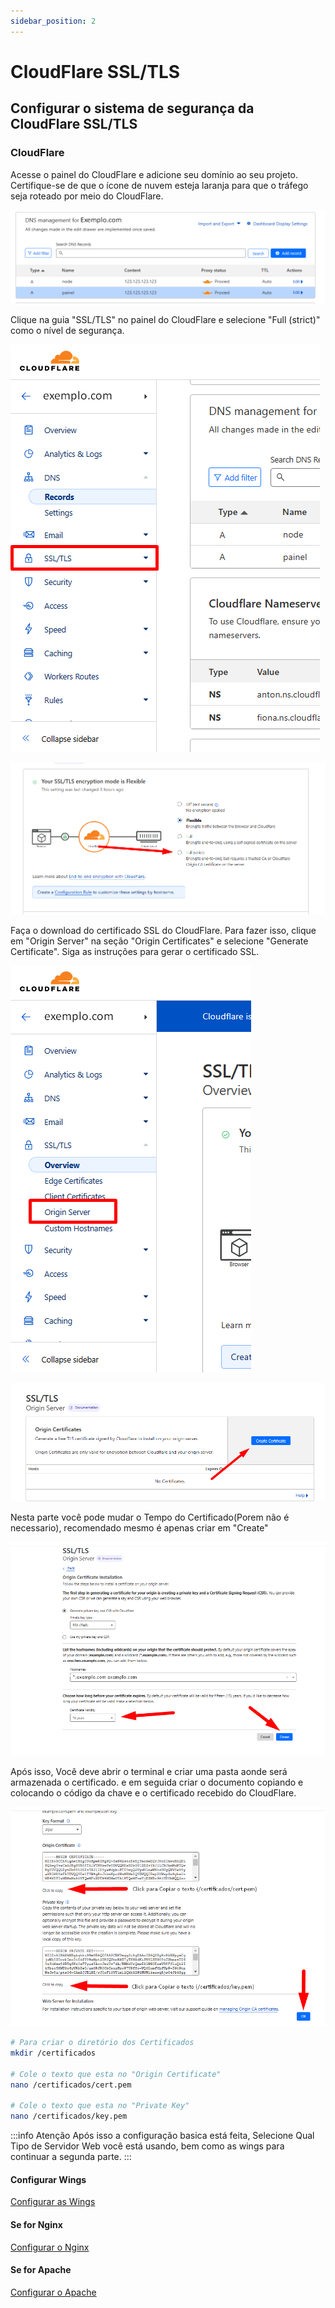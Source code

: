 ```yaml
---
sidebar_position: 2
---
```


# CloudFlare SSL/TLS

## Configurar o sistema de segurança da CloudFlare SSL/TLS

### CloudFlare

Acesse o painel do CloudFlare e adicione seu domínio ao seu projeto. Certifique-se de que o ícone de nuvem esteja laranja para que o tráfego seja roteado por meio do CloudFlare.

![imagem](./img/dns_proxied.png)

Clique na guia "SSL/TLS" no painel do CloudFlare e selecione "Full (strict)" como o nível de segurança.

![imagem](./img/ssl-tls.png)

![imagem](./img/completo-estrito.png)

Faça o download do certificado SSL do CloudFlare. Para fazer isso, clique em "Origin Server" na seção "Origin Certificates" e selecione "Generate Certificate". Siga as instruções para gerar o certificado SSL.

![imagem](./img/origen-server.png)

![imagem](./img/gerate-cert.png)

Nesta parte você pode mudar o Tempo do Certificado(Porem não é necessario), recomendado mesmo é apenas criar em "Create"

![imagem](./img/create-cert.png)

Após isso, Você deve abrir o terminal e criar uma pasta aonde será armazenada o certificado. e em seguida criar o documento copiando e colocando o código da chave e o certificado recebido do CloudFlare.

![imagem](./img/cert-key-pem.png)

```bash
# Para criar o diretório dos Certificados
mkdir /certificados

# Cole o texto que esta no "Origin Certificate"
nano /certificados/cert.pem

# Cole o texto que esta no "Private Key"
nano /certificados/key.pem
```

:::info Atenção
Após isso a configuração basica está feita, Selecione Qual Tipo de Servidor Web você está usando, bem como as wings para continuar a segunda parte.
:::

#### Configurar Wings

[Configurar as Wings](./wings-ssl-tls.md)

#### Se for Nginx

[Configurar o Nginx](./3%20-%20Servidor%20Web/nginx-ssl.md)

#### Se for Apache

[Configurar o Apache](./3%20-%20Servidor%20Web/apache-ssl.md)